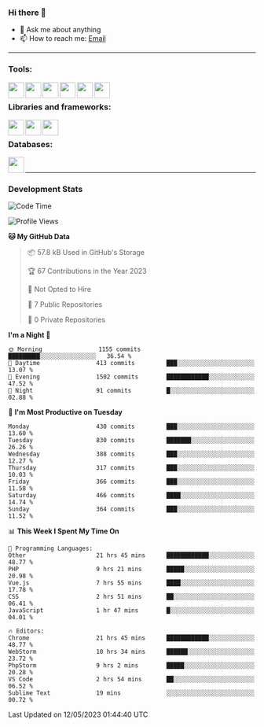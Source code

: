 ### Hi there 👋

- 💬 Ask me about anything
- 📫 How to reach me: [Email]

---

### Tools:
<img align='left' height="32" width="32" src="https://cdn.jsdelivr.net/npm/simple-icons@4.8.0/icons/phpstorm.svg" />
<img align='left' height="32" width="32" src="https://cdn.jsdelivr.net/npm/simple-icons@4.8.0/icons/webstorm.svg" />
<img align='left' height="32" width="32" src="https://cdn.jsdelivr.net/npm/simple-icons@4.8.0/icons/visualstudiocode.svg" />
<img align='left' height="32" width="32" src="https://cdn.jsdelivr.net/npm/simple-icons@4.8.0/icons/sublimetext.svg" />
<img align='left' height="32" width="32" src="https://cdn.jsdelivr.net/npm/simple-icons@4.8.0/icons/laragon.svg" />
<img align='left' height="32" width="32" src="https://cdn.jsdelivr.net/npm/simple-icons@4.8.0/icons/docker.svg" />
<br>

### Libraries and frameworks:
<img align='left' height="32" width="32" src="https://cdn.jsdelivr.net/npm/simple-icons@4.8.0/icons/laravel.svg" />
<img align='left' height="32" width="32" src="https://cdn.jsdelivr.net/npm/simple-icons@4.8.0/icons/vue-dot-js.svg" />
<img align='left' height="32" width="32" src="https://cdn.jsdelivr.net/npm/simple-icons@4.8.0/icons/jquery.svg" />
<br>

### Databases:
<img align='left' height="32" width="32" src="https://cdn.jsdelivr.net/npm/simple-icons@4.8.0/icons/mysql.svg" />
<br>

---
### Development Stats
<!--START_SECTION:waka-->
![Code Time](http://img.shields.io/badge/Code%20Time-1%2C568%20hrs%2026%20mins-blue)

![Profile Views](http://img.shields.io/badge/Profile%20Views-0-blue)

**🐱 My GitHub Data** 

> 📦 57.8 kB Used in GitHub's Storage 
 > 
> 🏆 67 Contributions in the Year 2023
 > 
> 🚫 Not Opted to Hire
 > 
> 📜 7 Public Repositories 
 > 
> 🔑 0 Private Repositories 
 > 
**I'm a Night 🦉** 

```text
🌞 Morning                1155 commits        █████████░░░░░░░░░░░░░░░░   36.54 % 
🌆 Daytime                413 commits         ███░░░░░░░░░░░░░░░░░░░░░░   13.07 % 
🌃 Evening                1502 commits        ████████████░░░░░░░░░░░░░   47.52 % 
🌙 Night                  91 commits          █░░░░░░░░░░░░░░░░░░░░░░░░   02.88 % 
```
📅 **I'm Most Productive on Tuesday** 

```text
Monday                   430 commits         ███░░░░░░░░░░░░░░░░░░░░░░   13.60 % 
Tuesday                  830 commits         ███████░░░░░░░░░░░░░░░░░░   26.26 % 
Wednesday                388 commits         ███░░░░░░░░░░░░░░░░░░░░░░   12.27 % 
Thursday                 317 commits         ███░░░░░░░░░░░░░░░░░░░░░░   10.03 % 
Friday                   366 commits         ███░░░░░░░░░░░░░░░░░░░░░░   11.58 % 
Saturday                 466 commits         ████░░░░░░░░░░░░░░░░░░░░░   14.74 % 
Sunday                   364 commits         ███░░░░░░░░░░░░░░░░░░░░░░   11.52 % 
```


📊 **This Week I Spent My Time On** 

```text
💬 Programming Languages: 
Other                    21 hrs 45 mins      ████████████░░░░░░░░░░░░░   48.77 % 
PHP                      9 hrs 21 mins       █████░░░░░░░░░░░░░░░░░░░░   20.98 % 
Vue.js                   7 hrs 55 mins       ████░░░░░░░░░░░░░░░░░░░░░   17.78 % 
CSS                      2 hrs 51 mins       ██░░░░░░░░░░░░░░░░░░░░░░░   06.41 % 
JavaScript               1 hr 47 mins        █░░░░░░░░░░░░░░░░░░░░░░░░   04.01 % 

🔥 Editors: 
Chrome                   21 hrs 45 mins      ████████████░░░░░░░░░░░░░   48.77 % 
WebStorm                 10 hrs 34 mins      ██████░░░░░░░░░░░░░░░░░░░   23.72 % 
PhpStorm                 9 hrs 2 mins        █████░░░░░░░░░░░░░░░░░░░░   20.28 % 
VS Code                  2 hrs 54 mins       ██░░░░░░░░░░░░░░░░░░░░░░░   06.52 % 
Sublime Text             19 mins             ░░░░░░░░░░░░░░░░░░░░░░░░░   00.72 % 
```


 Last Updated on 12/05/2023 01:44:40 UTC
<!--END_SECTION:waka-->

[huyviet]: https://huyviet.vn/
[EMAIl]: https://mail.google.com/mail/u/0/?fs=1&tf=cm&source=mailto&to=huynguyenviet0110@gmail.com
